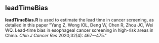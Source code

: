 ## leadTimeBias

**leadTimeBias.R** is used to estimate the lead time in cancer screening, as detailed in this paper "Yang Z, Wong IOL, Deng W, Chen R, Zhou JC, Wei WQ. Lead-time bias in esophageal cancer screening in high-risk areas in China. *Chin J Cancer Res* 2020;32(4): 467--475."
